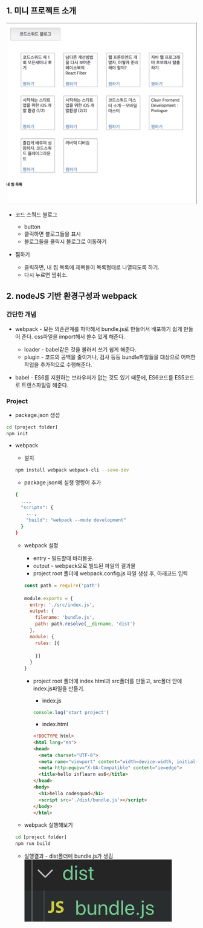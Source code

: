 ## 1. 미니 프로젝트 소개

![미니프로젝트](../assets/미니프로젝트.png)

* 코드 스쿼드 블로그
  * button 
  * 클릭하면 블로그들을 표시
  * 블로그들을 클릭시 블로그로 이동하기

* 찜하기 
  * 클릭하면, 내 찜 목록에 제목들이 목록형태로 나열되도록 하기. 
  * 다시 누르면 찜취소.

## 2. nodeJS 기반 환경구성과 webpack

### 간단한 개념
* webpack - 모든 의존관계를 파악해서 bundle.js로 만들어서 배포하기 쉽게 만들어 준다. css파일을 import해서 쓸수 있게 해준다.
  * loader - babel같은 것을 불러서 쓰기 쉽게 해준다.
  * plugin - 코드의 공백을 줄이거나, 검사 등등 bundle파일들을 대상으로 어떠한 작업을 추가적으로 수행해준다.

* babel - ES6를 지원하는 브라우저가 없는 것도 있기 때문에, ES6코드를 ES5코드로 트랜스파일링 해준다.

### Project
* package.json 생성
```bash
cd [project folder]
npm init
```

* webpack
  * 설치
  ```bash
  npm install webpack webpack-cli --save-dev
  ```

  * package.json에 실행 명령어 추가
  ```bash
  {
    ...,
    "scripts": {
      ...,
      "build": "webpack --mode development"
    }
  }
  ```

  * webpack 설정 
    * entry - 빌드할때 바라볼곳.
    * output - webpack으로 빌드된 파일의 결과물
    * project root 폴더에 webpack.config.js 파일 생성 후, 아래코드 입력
    ```javascript
    const path = require('path')

    module.exports = {
      entry: './src/index.js', 
      output: {
        filename: 'bundle.js',
        path: path.resolve(__dirname, 'dist')
      },
      module: {
        rules: [{

        }]
      }
    }
    ```

    * project root 폴더에 index.html과 src폴더를 만들고, src폴더 안에 index.js파일을 만들기.
      * index.js
      ```javascript
      console.log('start project')
      ```

      * index.html
      ```html
      <!DOCTYPE html>
      <html lang="en">
      <head>
        <meta charset="UTF-8">
        <meta name="viewport" content="width=device-width, initial-scale=1.0">
        <meta http-equiv="X-UA-Compatible" content="ie=edge">
        <title>hello inflearn es6</title>
      </head>
      <body>
        <h1>hello codesquad</h1>
        <script src='./dist/bundle.js'></script>
      </body>
      </html>
      ```
  
  * webpack 실행해보기
  ```bash
  cd [project folder]
  npm run build
  ```

  * 실행결과 - dist폴더에 bundle.js가 생김 
  ![build](../assets/build.png)